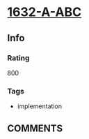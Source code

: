 # [1632-A-ABC](https://codeforces.com/problemset/problem/1632/A)

## Info

### Rating

800

### Tags

- implementation

## __COMMENTS__

> 
